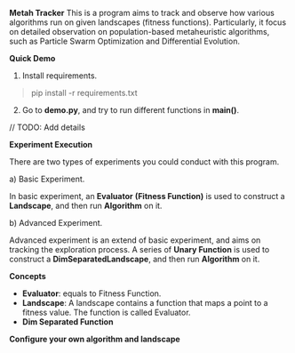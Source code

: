 **Metah Tracker**
This is a program aims to track and observe how various algorithms run on given landscapes (fitness functions). Particularly, it focus on detailed observation on population-based metaheuristic algorithms, such as Particle Swarm Optimization and Differential Evolution.

**Quick Demo**

1. Install requirements.

> pip install -r requirements.txt

2. Go to **demo.py**, and try to run different functions in **main()**.

// TODO: Add details 

**Experiment Execution**

There are two types of experiments you could conduct with this program.

a) Basic Experiment. 

In basic experiment, an **Evaluator** **(Fitness Function)** is used to construct a **Landscape**, and then run **Algorithm** on it.

b) Advanced Experiment. 

Advanced experiment is an extend of basic experiment, and aims on tracking the exploration process. A series of **Unary Function** is used to construct a **DimSeparatedLandscape**, and then run **Algorithm** on it.

**Concepts**

- **Evaluator**: equals to Fitness Function.
- **Landscape**: A landscape contains a function that maps a point to a fitness value. The function is called Evaluator.
- **Dim Separated Function**

**Configure your own algorithm and landscape**


